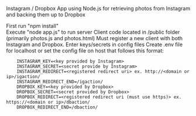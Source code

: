 Instagram / Dropbox App using Node.js for retrieving photos from Instagram and backing them up to Dropbox

First run "npm install"  
Execute "node app.js" to run server
Client code located in /public folder (primarily photos.js and photos.html)
Must register a new client with both Instagram and Dropbox. Enter keys/secrets in config files
Create .env file for localhost or set the config file on host that follows this format:
 		
 		INSTAGRAM_KEY=<key provided by Instagram>
 		INSTAGRAM_SECRET=<secret provide by Instagram>
 		INSTAGRAM_REDIRECT=<registered redirect uri> ex. http://<domain or ip>/igaction/
 		INSTAGRAM_REDIRECT_END=/igaction/
 		DROPBOX_KEY=<key provided by Dropbox>
 		DROPBOX_SECRET=<secret provided by Dropbox>
 		DROPBOX_REDIRECT=<registered redirect uri (must use https)> ex. https://<domain or ip>/dbaction/
 		DROPBOX_REDIRECT_END=/dbaction/
 
 
